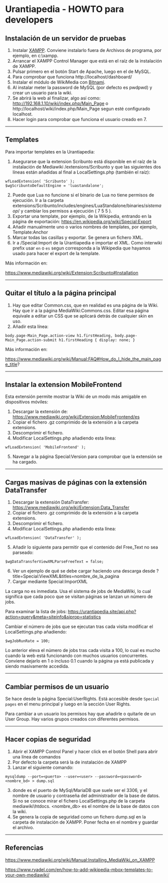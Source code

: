 # Urantiapedia - HOWTO para developers

## Instalación de un servidor de pruebas

1. Instalar [XAMPP](https://www.apachefriends.org/es/index.html). Conviene instalarlo fuera de Archivos de programa, por ejemplo, en c:\xampp.
2. Arrancar el XAMPP Control Manager que está en el raíz de la instalación de XAMPP.
3. Pulsar primero en el botón Start de Apache, luego en el de MySQL.
4. Para comprobar que funciona http://localhost/dashboard/
5. Instalar el módulo de WikiMedia con [Bitnami](https://bitnami.com/stack/xampp?utm_source=bitnami&utm_medium=installer&utm_campaign=XAMPP%2BInstaller).
7. Al instalar meter la password de MySQL (por defecto es pwdpwd) y crear un usuario para la wiki.
8. Se abrirá la web al finalizar, algo así como: http://192.168.1.10/wiki/index.php/Main_Page o http://localhost/wiki/index.php/Main_Page segun esté configurado localhost.
9. Hacer login para comprobar que funciona el usuario creado en 7.

---

## Templates

Para importar templates en la Urantiapedia:

1. Asegurarse que la extension Scribunto está disponible en el raíz de la instalación de Mediawiki /extensions/Scribunto y que las siguientes dos líneas están añadidas al final a LocalSettings.php (también el raíz):
```
wfLoadExtension( 'Scribunto' );
$wgScribuntoDefaultEngine = 'luastandalone';
```
2. Puede que Lua no funcione si el binario de Lua no tiene permisos de ejecución. Ir a la carpeta extensions/Scribunto/includes/engines/LuaStandalone/binaries/*sistema op*/ y cambiar los permisos a ejecución ( 7 5 5 ).
3. Exportar una template, por ejemplo, de la Wikipedia, entrando en la página de exportación: https://en.wikipedia.org/wiki/Special:Export
4. Añadir manualmente uno o varios nombres de templates, por ejemplo, Template:Anchor
5. Marcar todas las casillas y exportar. Se genera un fichero XML.
6. Ir a /Special:Import de la Urantiapedia e importar el XML. Como interwiki prefix usar `en` o `es` segun corresponda a la Wikipedia que hayamos usado para hacer el export de la template.

Más información en:

https://www.mediawiki.org/wiki/Extension:Scribunto#Installation

---

## Quitar el título a la página principal

1. Hay que editar Common.css, que en realidad es una página de la Wiki. Hay que ir a la página MediaWiki:Commons.css. Editar esa página equivale a editar un CSS que se aplicará detrás de cualquier skin en uso.
2. Añadir esta línea:
```
body.page-Main_Page.action-view h1.firstHeading, body.page-Main_Page.action-submit h1.firstHeading { display: none; }
```

Más información en:

https://www.mediawiki.org/wiki/Manual:FAQ#How_do_I_hide_the_main_page_title?

---

## Instalar la extension MobileFrontend

Esta extensión permite mostrar la Wiki de un modo más amigable en dispositivos móviles:

1. Descargar la extensión de: https://www.mediawiki.org/wiki/Extension:MobileFrontend/es
2. Copiar el fichero .gz comprimido de la extensión a la carpeta extensions.
3. Descomprimir el fichero.
4. Modificar LocalSettings.php añadiendo esta línea:
```
wfLoadExtension( 'MobileFrontend' );
```
5. Navegar a la página Special:Version para comprobar que la extensión se ha cargado.

---

## Cargas masivas de páginas con la extensión DataTransfer

1. Descargar la extensión DataTransfer: https://www.mediawiki.org/wiki/Extension:Data_Transfer
2. Copiar el fichero .gz comprimido de la extensión a la carpeta extensions.
3. Descomprimir el fichero.
4. Modificar LocalSettings.php añadiendo esta línea:
```
wfLoadExtension( 'DataTransfer' );
```
5. Añadir lo siguiente para permitir que el contenido del Free_Text no sea parseado:
```
$wgDataTransferViewXMLParseFreeText = false;
```
6. Ver un ejemplo de qué se debe cargar haciendo una descarga desde ?title=Special:ViewXML&titles=nombre_de_la_pagina
7. Cargar mediante Special:ImportXML

La carga no es inmediata. Usa el sistema de jobs de MediaWiki, lo cual significa que cada poco que se visitan páginas se lanzan un número de jobs.

Para examinar la lista de jobs: https://urantiapedia.site/api.php?action=query&meta=siteinfo&siprop=statistics

Cambiar el número de jobs que se ejecutan tras cada visita modificar el LocalSettings.php añadiendo:
```
$wgJobRunRate = 100;
```
Lo anterior eleva el número de jobs tras cada visita a 100, lo cual es mucho cuando la web está funcionando con muchos usuarios concurrentes. Conviene dejarlo en 1 o incluso 0.1 cuando la página ya está publicada y siendo masivamente accedida.

---

## Cambiar permisos de un usuario

Se hace desde la página Special:UserRights. Está accesible desde `Special pages` en el menu principal y luego en la sección User Rights. 

Para cambiar a un usuario los permisos hay que añadirle o quitarle de un User Group. Hay varios grupos creados con diferentes permisos.

---

## Hacer copias de seguridad

1. Abrir el XAMPP Control Panel y hacer click en el botón Shell para abrir una línea de comandos
2. Por defecto la carpeta será la de instalación de XAMPP
2. Lanzar el siguiente comando: 
```
mysqldump --port=<puerto> --user=<user> --password=<password> <nombre_bd> > dump.sql
```
3. donde <puerto> es el puerto de MySql/MariaDB que suele ser el 3306, <user> y <password> el nombre de usuario y contraseña del administrador de la base de datos. Si no se conoce mirar el fichero LocalSettings.php de la carpeta mediawiki\htdocs. <nombre_db> es el nombre de la base de datos con la wiki.
4. Se genera la copia de seguridad como un fichero dump.sql en la carpeta de instalación de XAMPP. Poner fecha en el nombre y guardar el archivo.

---


## Referencias

https://www.mediawiki.org/wiki/Manual:Installing_MediaWiki_on_XAMPP

https://www.ryadel.com/en/how-to-add-wikipedia-mbox-templates-to-your-own-mediawiki/
